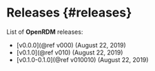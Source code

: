 Releases     {#releases}
=========

List of <b>OpenRDM</b> releases:

+ [v0.0.0](@ref v000) (August 22, 2019)
+ [v0.1.0](@ref v010) (August 22, 2019)
+ [v0.1.0-0.1.0](@ref v010010) (August 22, 2019)
